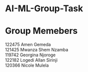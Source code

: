 # AI-ML-Group-Task

# Group Memebers  
122475	Amen Gemeda  
121425	Mwanza Shem Nzamba  
119742 Georgina Njoroge  
122182 Logedi Allan Sirinji  
120366 Nicole Mulela
